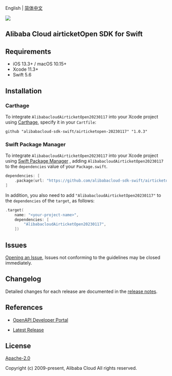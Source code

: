 English | [简体中文](README-CN.md)

![](https://aliyunsdk-pages.alicdn.com/icons/AlibabaCloud.svg)

## Alibaba Cloud airticketOpen SDK for Swift

## Requirements

- iOS 13.3+ / macOS 10.15+
- Xcode 11.3+
- Swift 5.6

## Installation

### Carthage

To integrate `AlibabacloudAirticketOpen20230117` into your Xcode project using [Carthage](https://github.com/Carthage/Carthage), specify it in your `Cartfile`:

```ogdl
github "alibabacloud-sdk-swift/airticketopen-20230117" "1.0.3"
```

### Swift Package Manager

To integrate `AlibabacloudAirticketOpen20230117` into your Xcode project using [Swift Package Manager](https://swift.org/package-manager/) , adding `AlibabacloudAirticketOpen20230117` to the `dependencies` value of your `Package.swift`.

```swift
dependencies: [
    .package(url: "https://github.com/alibabacloud-sdk-swift/airticketopen-20230117.git", from: "1.0.3")
]
```

In addition, you also need to add `"AlibabacloudAirticketOpen20230117"` to the `dependencies` of the `target`, as follows:

```swift
.target(
    name: "<your-project-name>",
    dependencies: [
        "AlibabacloudAirticketOpen20230117",
    ])
```

## Issues

[Opening an Issue](https://github.com/alibabacloud-sdk-swift/airticketopen-20230117/issues/new), Issues not conforming to the guidelines may be closed immediately.

## Changelog

Detailed changes for each release are documented in the [release notes](./ChangeLog.txt).

## References

* [OpenAPI Developer Portal](https://next.api.alibabacloud.com/home)
- [Latest Release](https://github.com/alibabacloud-sdk-swift/airticketopen-20230117)

## License

[Apache-2.0](http://www.apache.org/licenses/LICENSE-2.0)

Copyright (c) 2009-present, Alibaba Cloud All rights reserved.
